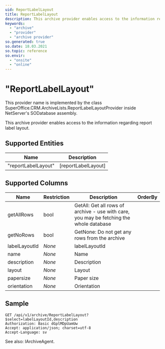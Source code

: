 ```yaml
---
uid: ReportLabelLayout
title: ReportLabelLayout
description: This archive provider enables access to the information regarding report label layout.
keywords:
  - "archive"
  - "provider"
  - "archive provider"
so.generated: true
so.date: 18.03.2021
so.topic: reference
so.envir:
  - "onsite"
  - "online"
---
```


# "ReportLabelLayout"

This provider name is implemented by the class <see cref="T:SuperOffice.CRM.ArchiveLists.ReportLabelLayoutProvider">SuperOffice.CRM.ArchiveLists.ReportLabelLayoutProvider</see> inside NetServer's SODatabase assembly.

This archive provider enables access to the information regarding report label layout.

## Supported Entities
| Name | Description |
| ---- | ----- |
|"reportLabelLayout"|[reportLabelLayout]|

## Supported Columns
| Name | Restriction | Description | OrderBy
| ---- | ----- | ------- | ------ |
|getAllRows|bool|GetAll: Get all rows of archive - use with care, you may be fetching the whole database|  |
|getNoRows|bool|GetNone: Do not get any rows from the archive|  |
|labelLayoutId| *None* |labelLayoutId|  |
|name| *None* |Name|  |
|description| *None* |Description|  |
|layout| *None* |Layout|  |
|papersize| *None* |Paper size|  |
|orientation| *None* |Orientation|  |

## Sample

```http!
GET /api/v1/archive/ReportLabelLayout?$select=labelLayoutId,description
Authorization: Basic dGplMDpUamUw
Accept: application/json; charset=utf-8
Accept-Language: sv

```



See also: <see cref="T:SuperOffice.CRM.Services.IArchiveAgent">IArchiveAgent</see>.</p>

